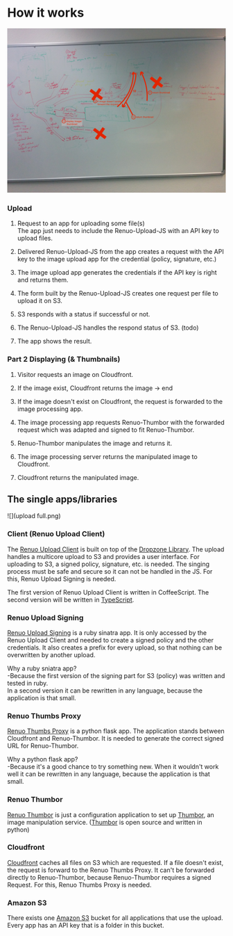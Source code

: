 # How it works
![](concept_of_renuo_upload.jpg)

### Upload

1. Request to an app for uploading some file(s)<br>
The app just needs to include the Renuo-Upload-JS with an API key to upload files.

2. Delivered Renuo-Upload-JS from the app creates a request with the API key to the image upload app for the credential (policy, signature, etc.)

3. The image upload app generates the credentials if the API key is right and returns them.

4. The form built by the Renuo-Upload-JS creates one request per file to upload it on S3.

5. S3 responds with a status if successful or not.

6. The Renuo-Upload-JS handles the respond status of S3. (todo)

7. The app shows the result.

### Part 2 Displaying (& Thumbnails)
1. Visitor requests an image on Cloudfront.

2. If the image exist, Cloudfront returns the image -> end

2. If the image doesn't exist on Cloudfront, the request is forwarded to the image processing app.

3. The image processing app requests Renuo-Thumbor with the forwarded request which was adapted and signed to fit Renuo-Thumbor.

4. Renuo-Thumbor manipulates the image and returns it.

5. The image processing server returns the manipulated image to Cloudfront.

6. Cloudfront returns the manipulated image.

## The single apps/libraries
![](upload full.png)

### Client (Renuo Upload Client)
The [Renuo Upload Client](https://aws.amazon.com/s3/) is built on top of the [Dropzone Library](http://www.dropzonejs.com/).
The upload handles a multicore upload to S3 and provides a user interface. For uploading to S3, a signed policy, signature, etc. is needed. 
The singing process must be safe and secure so it can not be handled in the JS. For this, Renuo Upload Signing is needed.

The first version of Renuo Upload Client is written in CoffeeScript. The second version will be written in [TypeScript](http://www.typescriptlang.org/).

### Renuo Upload Signing
[Renuo Upload Signing](https://github.com/renuo/renuo-upload-signing) is a ruby sinatra app. It is only accessed by the Renuo Upload Client and needed to create a signed policy and the other credentials. It also creates a prefix for every upload, so that nothing can be overwritten by another upload.

Why a ruby sniatra app?<br>
-Because the first version of the signing part for S3 (policy) was written and tested in ruby.<br>
In a second version it can be rewritten in any language, because the application is that small.

### Renuo Thumbs Proxy
[Renuo Thumbs Proxy](https://github.com/renuo/renuo-thumbs-proxy) is a python flask app. The application stands between Cloudfront and Renuo-Thumbor. It is needed to generate the correct signed URL for Renuo-Thumbor.

Why a python flask app?<br>
-Because it's a good chance to try something new.
When it wouldn't work well it can be rewritten in any language, because the application is that small.

### Renuo Thumbor
[Renuo Thumbor](https://github.com/renuo/renuo-thumbor) is just a configuration application to set up [Thumbor](https://github.com/thumbor/thumbor), an image manipulation service. ([Thumbor](https://github.com/thumbor/thumbor) is open source and written in python)

### Cloudfront
[Cloudfront](https://aws.amazon.com/cloudfront/) caches all files on S3 which are requested. If a file doesn't exist, the request is forward to the Renuo Thumbs Proxy.
It can't be forwarded directly to Renuo-Thumbor, because Renuo-Thumbor requires a signed Request. For this, Renuo Thumbs Proxy is needed.

### Amazon S3
There exists one [Amazon S3](https://aws.amazon.com/s3/) bucket for all applications that use the upload. Every app has an API key that is a folder in this bucket.
